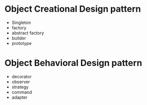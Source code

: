 # Object Creational Design pattern

- Singleton
- factory
- abstract factory
- builder
- prototype

# Object Behavioral Design pattern
- decorator
- observer
- strategy
- command
- adapter